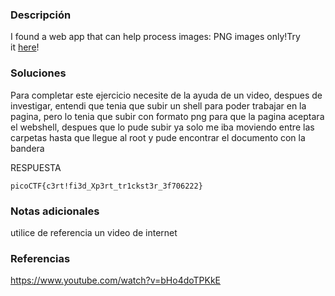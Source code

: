 ### Descripción 
I found a web app that can help process images: PNG images only!Try it [here](http://atlas.picoctf.net:50110/)!

### Soluciones

Para completar este ejercicio necesite de la ayuda de un video, despues de investigar, entendi que tenia que subir un shell para poder trabajar en la pagina, pero lo tenia que subir con formato png para que la pagina aceptara el webshell, despues que lo pude subir ya solo me iba moviendo entre las carpetas hasta que llegue al root y pude encontrar el documento con la bandera

RESPUESTA

```
picoCTF{c3rt!fi3d_Xp3rt_tr1ckst3r_3f706222}
```


### Notas adicionales 

utilice de referencia un video de internet 

### Referencias 
https://www.youtube.com/watch?v=bHo4doTPKkE
